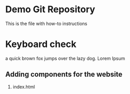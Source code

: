 # Demo Git Repository

This is the file with how-to instructions

# Keyboard check
a quick brown fox jumps over the lazy dog.
Lorem Ipsum

## Adding components for the website
1. index.html